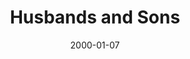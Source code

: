 ---
title: "Husbands and Sons"
image: "/projects/theatre/Husbands_And_Sons/HusbandsAndSons.jpg"
detailPage: "/projects/theatre/Husbands_And_Sons/info.html"
playerIdx: 7
date: 2000-01-07
---